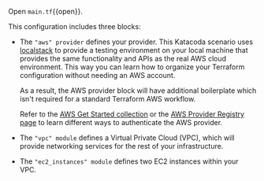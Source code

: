 Open `main.tf`{{open}}. 

This configuration includes three blocks:

- The `"aws" provider` defines your provider. This Katacoda scenario uses [localstack](https://localstack.cloud/) to provide a 
testing environment on your local machine that provides the same functionality 
and APIs as the real AWS cloud environment. This way you can learn how to organize
your Terraform configuration without needing an AWS account.

  As a result, the AWS provider block will have additional boilerplate which isn't required for a standard Terraform AWS workflow.
  
  Refer to the [AWS Get Started collection](https://learn.hashicorp.com/tutorials/terraform/aws-build?in=terraform/aws-get-started) or the [AWS Provider Registry page](https://registry.terraform.io/providers/hashicorp/aws/latest/docs#authentication) to learn different ways  to authenticate the AWS provider.
- The `"vpc" module` defines a Virtual Private Cloud (VPC), which will provide networking services for the rest of your infrastructure.
- The `"ec2_instances" module` defines two EC2 instances within your VPC.